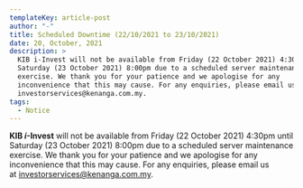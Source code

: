 ```yaml
---
templateKey: article-post
author: "-"
title: Scheduled Downtime (22/10/2021 to 23/10/2021)
date: 20, October, 2021
description: >
  KIB i-Invest will not be available from Friday (22 October 2021) 4:30pm until
  Saturday (23 October 2021) 8:00pm due to a scheduled server maintenance
  exercise. We thank you for your patience and we apologise for any
  inconvenience that this may cause. For any enquiries, please email us at
  investorservices@kenanga.com.my.
tags:
  - Notice
---
```

**KIB *i*-Invest** will not be available from Friday (22 October 2021) 4:30pm until Saturday (23 October 2021) 8:00pm due to a scheduled server maintenance exercise. We thank you for your patience and we apologise for any inconvenience that this may cause. For any enquiries, please email us at [investorservices@kenanga.com.my](mailto:investorservices@kenanga.com.my).